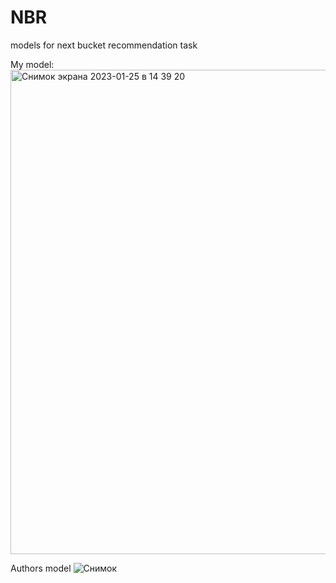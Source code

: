 # NBR
models for next bucket recommendation task

My model:<img width="775" alt="Снимок экрана 2023-01-25 в 14 39 20" src="https://user-images.githubusercontent.com/59620756/214554534-5a71c106-fa15-4578-a3f5-21a90388e613.png">

Authors model
![Снимок](https://user-images.githubusercontent.com/59620756/213945221-db158728-8dee-44c2-8205-43c8d8bf32a9.JPG)

